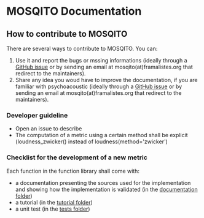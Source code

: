 # MOSQITO Documentation
## How to contribute to MOSQITO

There are several ways to contribute to MOSQITO. You can:
1. Use it and report the bugs or mssing informations (ideally through a [GitHub issue](https://github.com/Eomys/MoSQITo/issues) or by sending an email at mosqito(at)framalistes.org that redirect to the maintainers). 
2. Share any idea you woud have to improve the documentation, if you are familiar with psychoacoustic (ideally through a [GitHub issue](https://github.com/Eomys/MoSQITo/issues) or by sending an email at mosqito(at)framalistes.org that redirect to the maintainers).


### Developer guideline

- Open an issue to describe 
- The computation of a metric using a certain method shall be explicit (loudness_zwicker() instead of loudness(method='zwicker')

### Checklist for the development of a new metric
Each function in the function library shall come with:
- a documentation presenting the sources used for the implementation and showing how the implementation is validated (in the [documentation folder](.)) 
- a tutorial (in the [tutorial folder](../tutorials))
- a unit test (in the [tests folder](../tests)) 